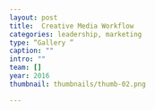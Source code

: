 ```yaml
---
layout: post
title:  Creative Media Workflow
categories: leadership, marketing
type: “Gallery ”
caption: ""
intro: ""
team: []
year: 2016
thumbnail: thumbnails/thumb-02.png

---
```

